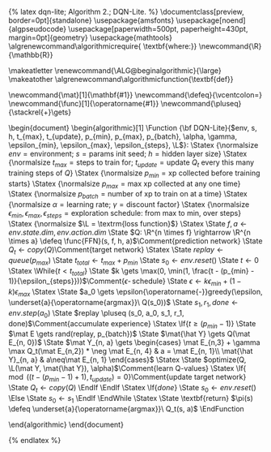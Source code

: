 {% latex
  dqn-lite;
  Algorithm 2.;
  DQN-Lite.
%}
\documentclass[preview, border=0pt]{standalone}
\usepackage{amsfonts}
\usepackage[noend]{algpseudocode}
\usepackage[paperwidth=500pt, paperheight=430pt, margin=0pt]{geometry}
\usepackage{mathtools}
\algrenewcommand\algorithmicrequire{ \textbf{where:}}
\newcommand{\R}{\mathbb{R}}

\makeatletter
\renewcommand{\ALG@beginalgorithmic}{\large}
\makeatother
\algrenewcommand\algorithmicfunction{\textbf{def}}

\newcommand{\mat}[1]{\mathbf{#1}}
\newcommand{\defeq}{\vcentcolon=}
\newcommand{\func}[1]{\operatorname{#1}}
\newcommand{\pluseq}{\stackrel{+}\gets}

\begin{document}
\begin{algorithmic}[1]
\Function {\bf DQN-Lite}{$env, s, h, t_{max}, t_{update}, p_{min}, p_{max}, p_{batch}, \alpha, \gamma, \epsilon_{min}, \epsilon_{max}, \epsilon_{steps}, \L$}:
\Statex {\normalsize $env = \textrm{environment};\ s = \textrm{params init seed};\ h = \textrm{hidden layer size}$}
\Statex {\normalsize $t_{max} = \textrm{steps to train for};\ t_{update} = \textrm{update $Q_t$ every this many training steps of $Q$}$}
\Statex {\normalsize $p_{min} = \textrm{xp collected before training starts}$}
\Statex {\normalsize $p_{max} = \textrm{max xp collected at any one time}$}
\Statex {\normalsize $p_{batch} = \textrm{number of xp to train on at a time}$}
\Statex {\normalsize $\alpha = \textrm{learning rate};\ \gamma = \textrm{discount factor}$}
\Statex {\normalsize $\epsilon_{min}, \epsilon_{max}, \epsilon_{steps} = \textrm{exploration schedule: from max to min, over steps}$}
\Statex {\normalsize $\L = \textrm{loss function}$}
\Statex
\State $f, a \gets env.state.dim, env.action.dim$
\State $Q: \R^{n \times f} \rightarrow \R^{n \times a} \defeq \func{FFN}(s, f, h, a)$\Comment{prediction network}
\State $Q_t \gets copy(Q)$\Comment{target network}
\Statex
  \State $replay \gets queue(p_{max})$
  \State $t_{total} \gets t_{max} + p_{min}$
  \State $s_0 \gets env.reset()$
  \State $t \gets 0$
  \Statex
  \While{$t < t_{total}$}
  \State $k \gets \max(0, \min(1, \frac{t - (p_{min} - 1)}{\epsilon_{steps}}))$\Comment{$\epsilon{\operatorname{-}}$schedule}
  \State $\epsilon \gets k \epsilon_{min} + (1 - k) \epsilon_{max}$
  \Statex
  \State $a_0 \gets \epsilon{\operatorname{-}}greedy(\epsilon, \underset{a}{\operatorname{argmax}}\ Q(s_0))$
  \State $s_1, r_1, done \gets env.step(a_0)$
  \State $replay \pluseq (s_0, a_0, s_1, r_1, done)$\Comment{accumulate experience}
  \Statex
  \If{$t \geq (p_{min} - 1)$}
  \State $\mat E \gets rand(replay, p_{batch})$
  \State $\mat{\hat Y} \gets Q(\mat E_{n, 0})$
  \State $\mat Y_{n, a} \gets \begin{cases}
      \mat E_{n,3} + \gamma \max Q_t(\mat E_{n,2}) * \neg \mat E_{n, 4} & a = \mat E_{n, 1}\\
      \mat{\hat Y}_{n, a} & a\neq\mat E_{n, 1}
   \end{cases}$
  \Statex
  \State $optimize(Q, \L(\mat Y, \mat{\hat Y}), \alpha)$\Comment{learn Q-values}
  \Statex
  \If{$\mod((t - (p_{min} - 1) + 1), t_{update}) = 0$}\Comment{update target network}
  \State $Q_t \gets copy(Q)$
  \EndIf
  \EndIf
  \Statex
  \If{$done$}
  \State $s_0 \gets env.reset()$
  \Else
  \State $s_0 \gets s_1$
  \EndIf
  \EndWhile
  \Statex
\State \textbf{return} $\pi(s) \defeq \underset{a}{\operatorname{argmax}}\ Q_t(s, a)$
\EndFunction

\end{algorithmic}
\end{document}

{% endlatex %}
